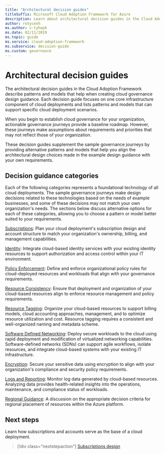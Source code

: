 ```yaml
---
title: "Architectural decision guides"
titleSuffix: Microsoft Cloud Adoption Framework for Azure
description: Learn about architectural decision guides in the Cloud Adoption Framework.
author: rotycenh
ms.author: v-tyhopk
ms.date: 02/11/2019
ms.topic: guide
ms.service: cloud-adoption-framework
ms.subservice: decision-guide
ms.custom: governance
---
```


# Architectural decision guides

The architectural decision guides in the Cloud Adoption Framework describe patterns and models that help when creating cloud governance design guidance. Each decision guide focuses on one core infrastructure component of cloud deployments and lists patterns and models that can support specific cloud deployment scenarios.

When you begin to establish cloud governance for your organization, actionable governance journeys provide a baseline roadmap. However, these journeys make assumptions about requirements and priorities that may not reflect those of your organization.

These decision guides supplement the sample governance journeys by providing alternative patterns and models that help you align the architectural design choices made in the example design guidance with your own requirements.

## Decision guidance categories

Each of the following categories represents a foundational technology of all cloud deployments. The sample governance journeys make design decisions related to these technologies based on the needs of example businesses, and some of these decisions may not match your own organization's needs. The sections below discuss alternative options for each of these categories, allowing you to choose a pattern or model better suited to your requirements.

[Subscriptions](./subscriptions/index.md): Plan your cloud deployment's subscription design and account structure to match your organization's ownership, billing, and management capabilities.

[Identity](./identity/index.md): Integrate cloud-based identity services with your existing identity resources to support authorization and access control within your IT environment.

[Policy Enforcement](./policy-enforcement/index.md): Define and enforce organizational policy rules for cloud-deployed resources and workloads that align with your governance requirements.

[Resource Consistency](./resource-consistency/index.md): Ensure that deployment and organization of your cloud-based resources align to enforce resource management and policy requirements.

[Resource Tagging](./resource-tagging/index.md): Organize your cloud-based resources to support billing models, cloud accounting approaches, management, and to optimize resource utilization and cost. Resource tagging requires a consistent and well-organized naming and metadata scheme.

[Software Defined Networking](./software-defined-network/index.md): Deploy secure workloads to the cloud using rapid deployment and modification of virtualized networking capabilities. Software-defined networks (SDNs) can support agile workflows, isolate resources, and integrate cloud-based systems with your existing IT infrastructure.

[Encryption](./encryption/index.md): Secure your sensitive data using encryption to align with your organization's compliance and security policy requirements.

[Logs and Reporting](./logging-and-reporting/index.md): Monitor log data generated by cloud-based resources. Analyzing data provides health-related insights into the operations, maintenance, and compliance status of workloads.

[Regional Guidance](./regions/index.md): A discussion on the appropriate decision criteria for regional placement of resources within the Azure platform.

## Next steps

Learn how subscriptions and accounts serve as the base of a cloud deployment.

> [!div class="nextstepaction"]
> [Subscriptions design](./subscriptions/index.md)
